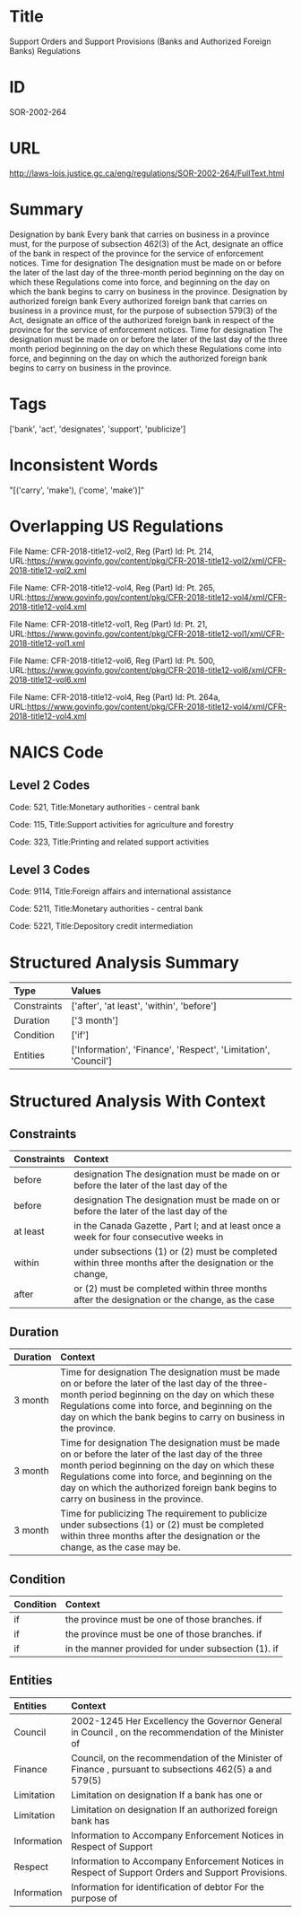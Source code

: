 # Title
Support Orders and Support Provisions (Banks and Authorized Foreign Banks) Regulations


# ID
SOR-2002-264

# URL
http://laws-lois.justice.gc.ca/eng/regulations/SOR-2002-264/FullText.html


# Summary
Designation by bank Every bank that carries on business in a province must, for the purpose of subsection 462(3) of the Act, designate an office of the bank in respect of the province for the service of enforcement notices.
Time for designation The designation must be made on or before the later of the last day of the three-month period beginning on the day on which these Regulations come into force, and beginning on the day on which the bank begins to carry on business in the province.
Designation by authorized foreign bank Every authorized foreign bank that carries on business in a province must, for the purpose of subsection 579(3) of the Act, designate an office of the authorized foreign bank in respect of the province for the service of enforcement notices.
Time for designation The designation must be made on or before the later of the last day of the three month period beginning on the day on which these Regulations come into force, and beginning on the day on which the authorized foreign bank begins to carry on business in the province.


# Tags
['bank', 'act', 'designates', 'support', 'publicize']


# Inconsistent Words
"[('carry', 'make'), ('come', 'make')]"


# Overlapping US Regulations
File Name: CFR-2018-title12-vol2, Reg (Part) Id: Pt. 214, URL:https://www.govinfo.gov/content/pkg/CFR-2018-title12-vol2/xml/CFR-2018-title12-vol2.xml

File Name: CFR-2018-title12-vol4, Reg (Part) Id: Pt. 265, URL:https://www.govinfo.gov/content/pkg/CFR-2018-title12-vol4/xml/CFR-2018-title12-vol4.xml

File Name: CFR-2018-title12-vol1, Reg (Part) Id: Pt. 21, URL:https://www.govinfo.gov/content/pkg/CFR-2018-title12-vol1/xml/CFR-2018-title12-vol1.xml

File Name: CFR-2018-title12-vol6, Reg (Part) Id: Pt. 500, URL:https://www.govinfo.gov/content/pkg/CFR-2018-title12-vol6/xml/CFR-2018-title12-vol6.xml

File Name: CFR-2018-title12-vol4, Reg (Part) Id: Pt. 264a, URL:https://www.govinfo.gov/content/pkg/CFR-2018-title12-vol4/xml/CFR-2018-title12-vol4.xml




# NAICS Code
## Level 2 Codes
Code: 521, Title:Monetary authorities - central bank

Code: 115, Title:Support activities for agriculture and forestry

Code: 323, Title:Printing and related support activities




## Level 3 Codes
Code: 9114, Title:Foreign affairs and international assistance

Code: 5211, Title:Monetary authorities - central bank

Code: 5221, Title:Depository credit intermediation







# Structured Analysis Summary
| Type        | Values                                                         |
|:------------|:---------------------------------------------------------------|
| Constraints | ['after', 'at least', 'within', 'before']                      |
| Duration    | ['3 month']                                                    |
| Condition   | ['if']                                                         |
| Entities    | ['Information', 'Finance', 'Respect', 'Limitation', 'Council'] |


# Structured Analysis With Context
 


## Constraints
| Constraints   | Context                                                                                                 |
|:--------------|:--------------------------------------------------------------------------------------------------------|
| before        | designation The designation must be made on or before the later of the last day of the                  |
| before        | designation The designation must be made on or before the later of the last day of the                  |
| at least      | in the Canada Gazette , Part I; and at least once a week for four consecutive weeks in                  |
| within        | under subsections (1) or (2) must be completed within three months after the designation or the change, |
| after         | or (2) must be completed within three months after the designation or the change, as the case           |


## Duration
| Duration   | Context                                                                                                                                                                                                                                                                                        |
|:-----------|:-----------------------------------------------------------------------------------------------------------------------------------------------------------------------------------------------------------------------------------------------------------------------------------------------|
| 3 month    | Time for designation The designation must be made on or before the later of the last day of the three-month period beginning on the day on which these Regulations come into force, and beginning on the day on which the bank begins to carry on business in the province.                    |
| 3 month    | Time for designation The designation must be made on or before the later of the last day of the three month period beginning on the day on which these Regulations come into force, and beginning on the day on which the authorized foreign bank begins to carry on business in the province. |
| 3 month    | Time for publicizing The requirement to publicize under subsections (1) or (2) must be completed within three months after the designation or the change, as the case may be.                                                                                                                  |


## Condition
| Condition   | Context                                             |
|:------------|:----------------------------------------------------|
| if          | the province must be one of those branches. if      |
| if          | the province must be one of those branches. if      |
| if          | in the manner provided for under subsection (1). if |


## Entities
| Entities    | Context                                                                                                 |
|:------------|:--------------------------------------------------------------------------------------------------------|
| Council     | 2002-1245 Her Excellency the Governor General in  Council , on the recommendation of the Minister of    |
| Finance     | Council, on the recommendation of the Minister of Finance , pursuant to subsections 462(5) a and 579(5) |
| Limitation  | Limitation on designation If a bank has one or                                                          |
| Limitation  | Limitation on designation If an authorized foreign bank has                                             |
| Information | Information to Accompany Enforcement Notices in Respect of Support                                      |
| Respect     | Information to Accompany Enforcement Notices in  Respect  of Support Orders and Support Provisions.     |
| Information | Information for identification of debtor For the purpose of                                             |


